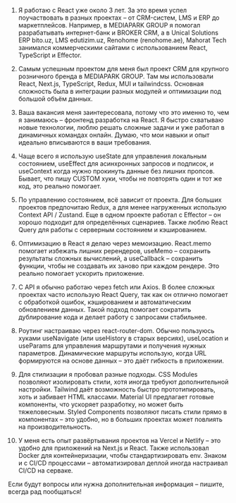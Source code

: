 1. Я работаю с React уже около 3 лет. За это время успел поучаствовать в разных проектах – от CRM-систем, LMS и ERP до маркетплейсов. Например, в MEDIAPARK GROUP я помогал разрабатывать интернет-банк и BROKER CRM, а в Unical Solutions ERP bito.uz, LMS edutizim.uz, Renohome (renohome.ae), Mahorat Tech занимался коммерческими сайтами с использованием React, TypeScript и Effector.

2. Самым успешным проектом для меня был проект CRM для крупного розничного бренда в MEDIAPARK GROUP. Там мы использовали React, Next.js, TypeScript, Redux, MUI и tailwindcss. Основная сложность была в интеграции разных модулей и оптимизации под большой объём данных.

3. Ваша вакансия меня заинтересовала, потому что это именно то, чем я занимаюсь – фронтенд разработка на React. Я быстро схватываю новые технологии, люблю решать сложные задачи и уже работал в динамичных командах онлайн. Думаю, что мои навыки и опыт идеально вписываются в ваши требования.

4. Чаще всего я использую useState для управления локальным состоянием, useEffect для асинхронных запросов и подписок, и useContext когда нужно прокинуть данные без лишних пропсов. Бывает, что пишу CUSTOM хуки, чтобы не повторять один и тот же код, это реально помогает.

5. По управлению состоянием, всё зависит от проекта. Для больших проектов предпочитаю Redux, а для менее нагруженных использую Context API / Zustand. Еще в одном проекте работал с Effector – он хорошо подходит для определённых сценариев. Также люблю React Query для работы с серверным состоянием и кэшированием.

6. Оптимизацию в React я делаю через мемоизацию. React.memo помогает избежать лишних ререндеров, useMemo – сохранить результаты сложных вычислений, а useCallback – сохранить функции, чтобы не создавать их заново при каждом рендере. Это реально помогает ускорить приложение.

7. С API я обычно работаю через fetch или Axios. В более сложных проектах часто использую React Query, так как он отлично помогает с обработкой ошибок, кэшированием и автоматическим обновлением данных. Такой подход помогает сократить дублирование кода и делает работу с запросами стабильнее.

8. Роутинг настраиваю через react-router-dom. Обычно пользуюсь хуками useNavigate (или useHistory в старых версиях), useLocation и useParams для управления маршрутами и получения нужных параметров. Динамические маршруты использую, когда URL формируются на основе данных – это даёт гибкость в приложении.

9. Для стилизации я пробовал разные подходы. CSS Modules позволяют изолировать стили, хотя иногда требуют дополнительной настройки. Tailwind даёт возможность быстро прототипировать, хоть и забивает HTML классами. Material UI предлагает готовые компоненты, что ускоряет разработку, но может быть тяжеловесным. Styled Components позволяют писать стили прямо в компонентах – это удобно, но в больших проектах может повлиять на производительность.

10. У меня есть опыт развёртывания проектов на Vercel и Netlify – это удобно для приложений на Next.js и React. Также использовал Docker для контейнеризации, чтобы стандартизировать env. Знаком и с CI/CD процессами – автоматизировал деплой иногда настраивал CI/CD на серваке.

Если будут вопросы или нужна дополнительная информация – пишите, всегда рад пообщаться!

